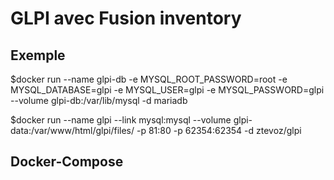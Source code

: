 # GLPI avec Fusion inventory

## Exemple


$docker run --name glpi-db  -e MYSQL_ROOT_PASSWORD=root -e MYSQL_DATABASE=glpi -e MYSQL_USER=glpi -e MYSQL_PASSWORD=glpi --volume glpi-db:/var/lib/mysql  -d mariadb

$docker run --name glpi --link mysql:mysql --volume glpi-data:/var/www/html/glpi/files/ -p 81:80 -p 62354:62354  -d ztevoz/glpi

## Docker-Compose